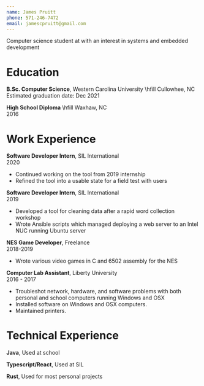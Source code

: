 ```yaml
---
name: James Pruitt
phone: 571-246-7472
email: jamescpruitt@gmail.com
---
```


Computer science student at with an interest in systems and embedded development

# Education

**B.Sc. Computer Science**, Western Carolina University \hfill Cullowhee, NC  
Estimated graduation date: Dec 2021

**High School Diploma** \hfill Waxhaw, NC  
2016

# Work Experience

**Software Developer Intern**, SIL International  
2020

* Continued working on the tool from 2019 internship
* Refined the tool into a usable state for a field test with users

**Software Developer Intern**, SIL International  
2019

* Developed a tool for cleaning data after a rapid word collection workshop
* Wrote Ansible scripts which managed deploying a web server to an Intel NUC running Ubuntu server

**NES Game Developer**, Freelance  
2018-2019

* Wrote various video games in C and 6502 assembly for the NES

**Computer Lab Assistant**, Liberty University  
2016 - 2017

* Troubleshot network, hardware, and software problems with both personal and school computers running Windows and OSX
* Installed software on Windows and OSX computers. 
* Maintained printers.


# Technical Experience

**Java**, Used at school

**Typescript/React**,  Used at SIL

**Rust**,  Used for most personal projects
